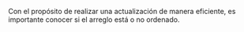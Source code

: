 Con el propósito de realizar una actualización de manera eficiente, es importante conocer si el arreglo está o no ordenado.
